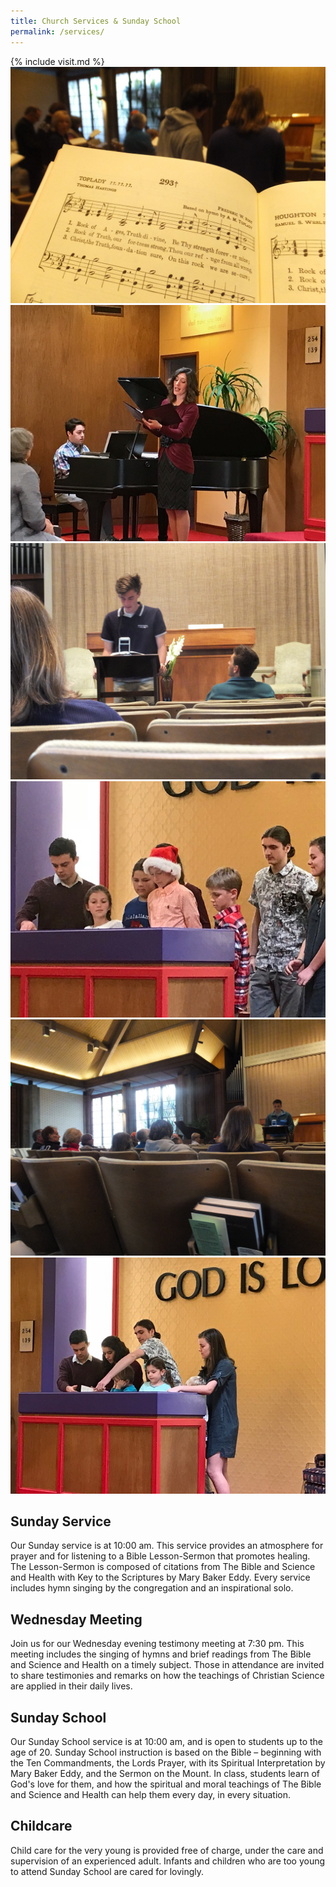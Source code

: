 ```yaml
---
title: Church Services & Sunday School
permalink: /services/
---
```


<aside class="sidebar-left" markdown="1">
{% include visit.md %}
</aside>

<section markdown="1">

<aside class="carousel">
  <img alt="open hymnal and congregation singing" src="/media/hymn293.jpg">
  <img alt="pianist and soloist" src="/media/musicians.jpg">
  <img alt="" src="/media/ss-readings-1.jpg">
  <img alt="" src="/media/ss-christmas-1.jpg">
  <img alt="" src="/media/ss-readings-2.jpg">
  <img alt="" src="/media/ss-christmas-2.jpg">
</aside>
<script src="/js/carousel.js"></script>

## Sunday Service

Our Sunday service is at <time datetime="10:00">10:00 am</time>. This service
provides an atmosphere for prayer and for listening to a Bible Lesson-Sermon
that promotes healing. The Lesson-Sermon is composed of citations from The Bible
and Science and Health with Key to the Scriptures by Mary Baker Eddy. Every
service includes hymn singing by the congregation and an inspirational solo.

## Wednesday Meeting

Join us for our Wednesday evening testimony meeting at <time
datetime="19:30">7:30 pm</time>. This meeting includes the singing of hymns and
brief readings from The Bible and Science and Health on a timely subject. Those
in attendance are invited to share testimonies and remarks on how the teachings
of Christian Science are applied in their daily lives.

## Sunday School

Our Sunday School service is at <time datetime="10:00">10:00 am</time>, and is
open to students up to the age of 20. Sunday School instruction is based on the
Bible – beginning with the Ten Commandments, the Lords Prayer, with its
Spiritual Interpretation by Mary Baker Eddy, and the Sermon on the Mount.  In
class, students learn of God's love for them, and how the spiritual and moral
teachings of The Bible and Science and Health can help them every day, in every
situation.

## Childcare

Child care for the very young is provided free of charge, under the care and
supervision of an experienced adult. Infants and children who are too young to
attend Sunday School are cared for lovingly.

</section>

